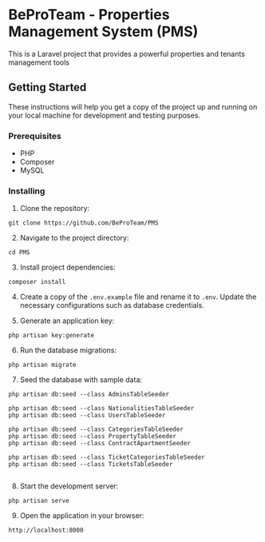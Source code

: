 # BeProTeam - Properties Management System (PMS)

This is a Laravel project that provides a powerful properties and tenants management tools

## Getting Started

These instructions will help you get a copy of the project up and running on your local machine for development and testing purposes.

### Prerequisites

- PHP
- Composer
- MySQL

### Installing

1. Clone the repository:

```
git clone https://github.com/BeProTeam/PMS
```

2. Navigate to the project directory:

```
cd PMS
```

3. Install project dependencies:

```
composer install
```

4. Create a copy of the `.env.example` file and rename it to `.env`. Update the necessary configurations such as database credentials.

5. Generate an application key:

```
php artisan key:generate
```

6. Run the database migrations:

```
php artisan migrate
```

7. Seed the database with sample data:

```
php artisan db:seed --class AdminsTableSeeder

php artisan db:seed --class NationalitiesTableSeeder
php artisan db:seed --class UsersTableSeeder

php artisan db:seed --class CategoriesTableSeeder
php artisan db:seed --class PropertyTableSeeder
php artisan db:seed --class ContractApartmentSeeder

php artisan db:seed --class TicketCategoriesTableSeeder
php artisan db:seed --class TicketsTableSeeder


```

8. Start the development server:

```
php artisan serve
```

9. Open the application in your browser:

```
http://localhost:8000
```
